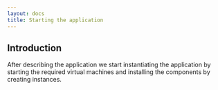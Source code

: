 ```yaml
---
layout: docs
title: Starting the application
---
```


## Introduction

After describing the application we start instantiating the application
by starting the required virtual machines and installing the components
by creating instances.

